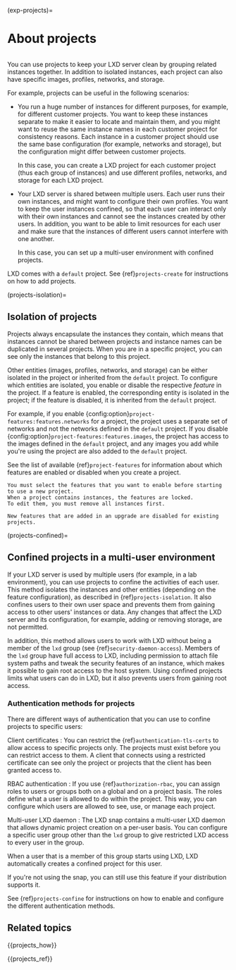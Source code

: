(exp-projects)=
# About projects

```{youtube} https://www.youtube.com/watch?v=cUHkgg6TovM
```

You can use projects to keep your LXD server clean by grouping related instances together.
In addition to isolated instances, each project can also have specific images, profiles, networks, and storage.

For example, projects can be useful in the following scenarios:

- You run a huge number of instances for different purposes, for example, for different customer projects.
  You want to keep these instances separate to make it easier to locate and maintain them, and you might want to reuse the same instance names in each customer project for consistency reasons.
  Each instance in a customer project should use the same base configuration (for example, networks and storage), but the configuration might differ between customer projects.

  In this case, you can create a LXD project for each customer project (thus each group of instances) and use different profiles, networks, and storage for each LXD project.
- Your LXD server is shared between multiple users.
  Each user runs their own instances, and might want to configure their own profiles.
  You want to keep the user instances confined, so that each user can interact only with their own instances and cannot see the instances created by other users.
  In addition, you want to be able to limit resources for each user and make sure that the instances of different users cannot interfere with one another.

  In this case, you can set up a multi-user environment with confined projects.

LXD comes with a `default` project.
See {ref}`projects-create` for instructions on how to add projects.

(projects-isolation)=
## Isolation of projects

Projects always encapsulate the instances they contain, which means that instances cannot be shared between projects and instance names can be duplicated in several projects.
When you are in a specific project, you can see only the instances that belong to this project.

Other entities (images, profiles, networks, and storage) can be either isolated in the project or inherited from the `default` project.
To configure which entities are isolated, you enable or disable the respective *feature* in the project.
If a feature is enabled, the corresponding entity is isolated in the project; if the feature is disabled, it is inherited from the `default` project.

For example, if you enable {config:option}`project-features:features.networks` for a project, the project uses a separate set of networks and not the networks defined in the `default` project. If you disable {config:option}`project-features:features.images`, the project has access to the images defined in the `default` project, and any images you add while you're using the project are also added to the `default` project.

See the list of available {ref}`project-features` for information about which features are enabled or disabled when you create a project.

```{note}
You must select the features that you want to enable before starting to use a new project.
When a project contains instances, the features are locked.
To edit them, you must remove all instances first.

New features that are added in an upgrade are disabled for existing projects.
```

(projects-confined)=
## Confined projects in a multi-user environment

If your LXD server is used by multiple users (for example, in a lab environment), you can use projects to confine the activities of each user.
This method isolates the instances and other entities (depending on the feature configuration), as described in {ref}`projects-isolation`.
It also confines users to their own user space and prevents them from gaining access to other users' instances or data.
Any changes that affect the LXD server and its configuration, for example, adding or removing storage, are not permitted.

In addition, this method allows users to work with LXD without being a member of the `lxd` group (see {ref}`security-daemon-access`).
Members of the `lxd` group have full access to LXD, including permission to attach file system paths and tweak the security features of an instance, which makes it possible to gain root access to the host system.
Using confined projects limits what users can do in LXD, but it also prevents users from gaining root access.

### Authentication methods for projects

There are different ways of authentication that you can use to confine projects to specific users:

Client certificates
: You can restrict the {ref}`authentication-tls-certs` to allow access to specific projects only.
  The projects must exist before you can restrict access to them.
  A client that connects using a restricted certificate can see only the project or projects that the client has been granted access to.

RBAC authentication
: If you use {ref}`authorization-rbac`, you can assign roles to users or groups both on a global and on a project basis.
  The roles define what a user is allowed to do within the project.
  This way, you can configure which users are allowed to see, use, or manage each project.

Multi-user LXD daemon
: The LXD snap contains a multi-user LXD daemon that allows dynamic project creation on a per-user basis.
  You can configure a specific user group other than the `lxd` group to give restricted LXD access to every user in the group.

  When a user that is a member of this group starts using LXD, LXD automatically creates a confined project for this user.

  If you're not using the snap, you can still use this feature if your distribution supports it.

See {ref}`projects-confine` for instructions on how to enable and configure the different authentication methods.

## Related topics

{{projects_how}}

{{projects_ref}}
